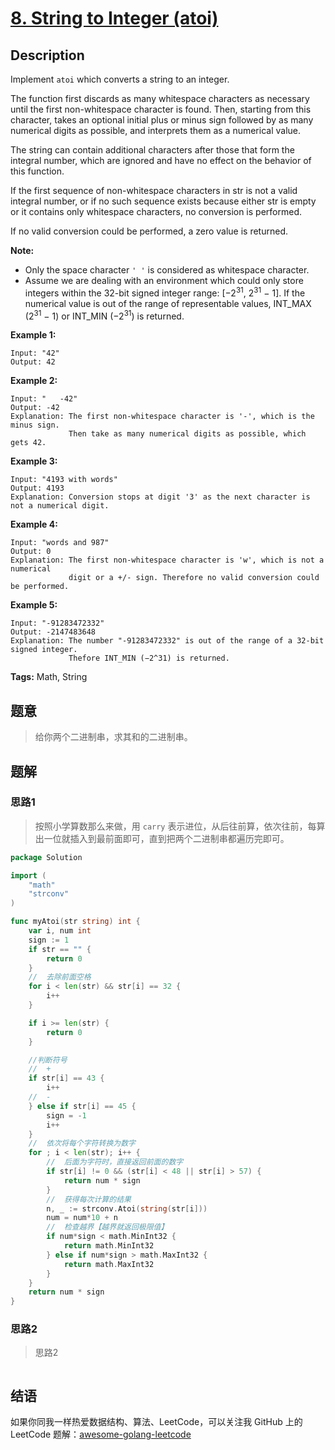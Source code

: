 # [8. String to Integer (atoi)][title]

## Description

Implement `atoi` which converts a string to an integer.

The function first discards as many whitespace characters as necessary until the first non-whitespace character is found. Then, starting from this character, takes an optional initial plus or minus sign followed by as many numerical digits as possible, and interprets them as a numerical value.

The string can contain additional characters after those that form the integral number, which are ignored and have no effect on the behavior of this function.

If the first sequence of non-whitespace characters in str is not a valid integral number, or if no such sequence exists because either str is empty or it contains only whitespace characters, no conversion is performed.

If no valid conversion could be performed, a zero value is returned.

**Note:**

- Only the space character `' '` is considered as whitespace character.
- Assume we are dealing with an environment which could only store integers within the 32-bit signed integer range: [−2<sup>31</sup>,  2<sup>31</sup> − 1]. If the numerical value is out of the range of representable values, INT_MAX (2<sup>31</sup> − 1) or INT_MIN (−2<sup>31</sup>) is returned.

**Example 1:**

```
Input: "42"
Output: 42
```

**Example 2:**

```
Input: "   -42"
Output: -42
Explanation: The first non-whitespace character is '-', which is the minus sign.
             Then take as many numerical digits as possible, which gets 42.
```

**Example 3:**

```
Input: "4193 with words"
Output: 4193
Explanation: Conversion stops at digit '3' as the next character is not a numerical digit.
```

**Example 4:**

```
Input: "words and 987"
Output: 0
Explanation: The first non-whitespace character is 'w', which is not a numerical 
             digit or a +/- sign. Therefore no valid conversion could be performed.
```

**Example 5:**

```
Input: "-91283472332"
Output: -2147483648
Explanation: The number "-91283472332" is out of the range of a 32-bit signed integer.
             Thefore INT_MIN (−2^31) is returned.
```

**Tags:** Math, String

## 题意
>给你两个二进制串，求其和的二进制串。

## 题解

### 思路1
> 按照小学算数那么来做，用 `carry` 表示进位，从后往前算，依次往前，每算出一位就插入到最前面即可，直到把两个二进制串都遍历完即可。

```go
package Solution

import (
	"math"
	"strconv"
)

func myAtoi(str string) int {
	var i, num int
	sign := 1
	if str == "" {
		return 0
	}
	//	去除前面空格
	for i < len(str) && str[i] == 32 {
		i++
	}

	if i >= len(str) {
		return 0
	}

	//判断符号
	//	+
	if str[i] == 43 {
		i++
	//	-
	} else if str[i] == 45 {
		sign = -1
		i++
	}
	//	依次将每个字符转换为数字
	for ; i < len(str); i++ {
		//	后面为字符时，直接返回前面的数字
		if str[i] != 0 && (str[i] < 48 || str[i] > 57) {
			return num * sign
		}
		//	获得每次计算的结果
		n, _ := strconv.Atoi(string(str[i]))
		num = num*10 + n
		//	检查越界【越界就返回极限值】
		if num*sign < math.MinInt32 {
			return math.MinInt32
		} else if num*sign > math.MaxInt32 {
			return math.MaxInt32
		}
	}
	return num * sign
}

```

### 思路2
> 思路2
```go

```

## 结语

如果你同我一样热爱数据结构、算法、LeetCode，可以关注我 GitHub 上的 LeetCode 题解：[awesome-golang-leetcode][me]

[title]: https://leetcode.com/problems/two-sum/description/
[me]: https://github.com/kylesliu/awesome-golang-algorithm
